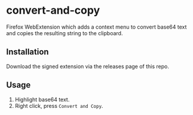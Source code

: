 # convert-and-copy
Firefox WebExtension which adds a context menu to convert base64 text and copies the resulting string to the clipboard.

## Installation
Download the signed extension via the releases page of this repo.

## Usage
1. Highlight base64 text.
2. Right click, press `Convert and Copy`.
